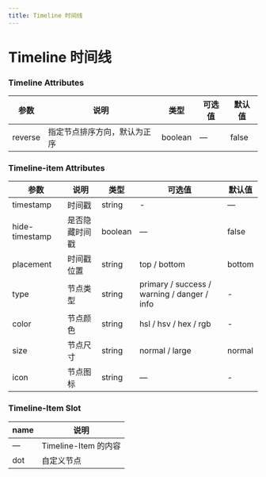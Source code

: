 ```yaml
---
title: Timeline 时间线
---
```

# Timeline 时间线 <Badge text="pass" type="success"/> <Badge text="0.0.1"/>

<ClientOnly>
  <Timeline-></Timeline->
</ClientOnly>

### Timeline Attributes


| 参数      | 说明             | 类型      | 可选值 | 默认值   |
|---------|----------------|---------|-----|-------|
| reverse | 指定节点排序方向，默认为正序 | boolean | —   | false |



###  Timeline-item Attributes

| 参数              | 说明      | 类型      | 可选值                                         | 默认值    |
|-----------------|---------|---------|---------------------------------------------|--------|
| timestamp       | 时间戳     | string  | \-                                          | —      |
| hide\-timestamp | 是否隐藏时间戳 | boolean | —                                           | false  |
| placement       | 时间戳位置   | string  | top / bottom                                | bottom |
| type            | 节点类型    | string  | primary / success / warning / danger / info | \-     |
| color           | 节点颜色    | string  | hsl / hsv / hex / rgb                       | \-     |
| size            | 节点尺寸    | string  | normal / large                              | normal |
| icon            | 节点图标    | string  | —                                           | \-     |


###  Timeline-Item Slot

| name | 说明                 |
|------|--------------------|
| —    | Timeline\-Item 的内容 |
| dot  | 自定义节点              |



